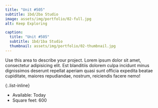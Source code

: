 ```yaml
---
title: "Unit #505"
subtitle: 1bd/2ba Studio
image: assets/img/portfolio/02-full.jpg
alt: Keep Exploring

caption:
  title: "Unit #505"
  subtitle: 1bd/1ba Studio
  thumbnail: assets/img/portfolio/02-thumbnail.jpg
---
```

Use this area to describe your project. Lorem ipsum dolor sit amet, consectetur adipisicing elit. Est blanditiis dolorem culpa incidunt minus dignissimos deserunt repellat aperiam quasi sunt officia expedita beatae cupiditate, maiores repudiandae, nostrum, reiciendis facere nemo!

{:.list-inline}
- Available: Today
- Square feet: 600

